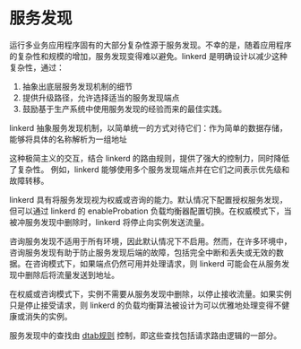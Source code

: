 # 服务发现

运行多业务应用程序固有的大部分复杂性源于服务发现。不幸的是，随着应用程序的复杂性和规模的增加，服务发现变得难以避免。linkerd 是明确设计以减少这种复杂性，通过：

1. 抽象出底层服务发现机制的细节
2. 提供升级路径，允许选择适当的服务发现端点
3. 鼓励基于生产系统中使用服务发现的经验而来的最佳实践。

linkerd 抽象服务发现机制，以简单统一的方式对待它们：作为简单的数据存储，能够将具体的名称解析为一组地址

这种极简主义的交互，结合 linkerd 的路由规则，提供了强大的控制力，同时降低了复杂性。 例如，linkerd 能够使用多个服务发现端点并在它们之间表示优先级和故障转移。

linkerd 具有将服务发现视为权威或咨询的能力。默认情况下配置授权服务发现，但可以通过 linkerd 的 enableProbation 负载均衡器配置切换。在权威模式下，当被冲服务发现中删除时，linkerd 将停止向实例发送流量。

咨询服务发现不适用于所有环境，因此默认情况下不启用。然而，在许多环境中，咨询服务发现有助于防止服务发现后端的故障，包括完全中断和丢失或无效的数据。在咨询模式下，如果端点仍然可用并处理请求，则 linkerd 可能会在从服务发现中删除后将流量发送到地址。

在权威或咨询模式下，实例不需要从服务发现中删除，以停止接收流量。如果实例只是停止接受请求，则 linkerd 的负载均衡算法被设计为可以优雅地处理变得不健康或消失的实例。

服务发现中的查找由 [dtab规则](https://linkerd.io/in-depth/dtabs/) 控制，即这些查找包括请求路由逻辑的一部分。
